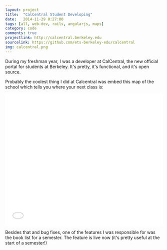 ```yaml
---
layout: project
title:  "CalCentral Student Developing"
date:   2014-11-29 0:27:00
tags: [all, web-dev, rails, angularjs, maps]
category: code
comments: true
projectlink: http://calcentral.berkeley.edu
sourcelink: https://github.com/ets-berkeley-edu/calcentral
img: calcentral.png
---
```


During my freshman year, I was a developer at CalCentral, the new official portal for students at Berkeley. It's pretty, it's functional, and it's open source.

Probably the coolest thing I did at Calcentral was embed this map of the school which tells you where your next class is:

<iframe width="100%" height="420px" src="//www.youtube.com/embed/DAvSATknQOw" frameborder="0" allowfullscreen></iframe>

Besides that and bug fixes, one of the features I was responsible for was the book list for a semester. The feature is live now (it's pretty useful at the start of a semester!)

